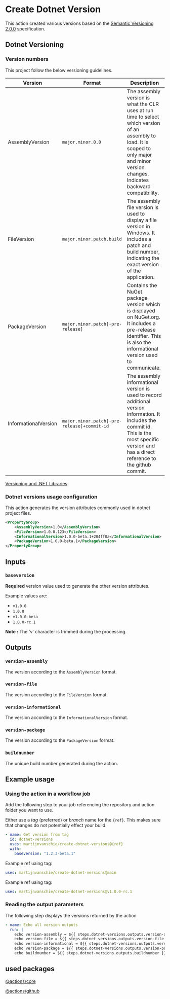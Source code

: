 # Create Dotnet Version

This action created various versions based on the [Semantic Versioning 2.0.0](https://semver.org/) specification.

## Dotnet Versioning

### Version numbers

This project follow the below versioning guidelines.

| Version              | Format                                      | Description                                                                                                                                                                                        |
| -------------------- | ------------------------------------------- | -------------------------------------------------------------------------------------------------------------------------------------------------------------------------------------------------- |
| AssemblyVersion      | `major.minor.0.0`                           | The assembly version is what the CLR uses at run time to select which version of an assembly to load. It is scoped to only major and minor version changes. Indicates backward compatibility.      |
| FileVersion          | `major.minor.patch.build`                   | The assembly file version is used to display a file version in Windows. It includes a patch and build number, indicating the exact version of the application.                                     |
| PackageVersion       | `major.minor.patch[-pre-release]`           | Contains the NuGet package version which is displayed on NuGet.org. It includes a pre-release identifier. This is also the informational version used to communicate.                              |
| InformationalVersion | `major.minor.patch[-pre-release]+commit-id` | The assembly informational version is used to record additional version information. It includes the commit id. This is the most specific version and has a direct reference to the github commit. |

[Versioning and .NET Libraries](https://docs.microsoft.com/en-us/dotnet/standard/library-guidance/versioning)

### Dotnet versions usage configuration

This action generates the version attributes commonly used in dotnet project files.

```xml
<PropertyGroup>
	<AssemblyVersion>1.0</AssemblyVersion>
	<FileVersion>1.0.0.123</FileVersion>
	<InformationalVersion>1.0.0-beta.1+204ff0a</InformationalVersion>
	<PackageVersion>1.0.0-beta.1</PackageVersion>
</PropertyGroup>
```

## Inputs

### `baseversion`

**Required** version value used to generate the other version attributes.

Example values are:

- `v1.0.0`
- `1.0.0`
- `v1.0.0-beta`
- `1.0.0-rc.1`

**Note :** The 'v' character is trimmed during the processing.

## Outputs

### `version-assembly`

The version according to the `AssemblyVersion` format.

### `version-file`

The version according to the `FileVersion` format.

### `version-informational`

The version according to the `InformationalVersion` format.

### `version-package`

The version according to the `PackageVersion` format.

### `buildnumber`

The unique build number generated during the action.

## Example usage

### Using the action in a workflow job

Add the following step to your job referencing the repository and action folder you want to use.

Either use a _tag_ (preferred) or _branch_ name for the `{ref}`. This makes sure that changes do not potentially effect your build.

```yaml
- name: Get version from tag
  id: dotnet-versions
  uses: martijnvanschie/create-dotnet-versions@{ref}
  with:
    baseversion: "1.2.3-beta.1"
```

Example ref uaing tag:

```yaml
uses: martijnvanschie/create-dotnet-versions@main
```

Example ref uaing tag:

```yaml
uses: martijnvanschie/create-dotnet-versions@v1.0.0-rc.1
```

### Reading the output parameters

The following step displays the versions returned by the action

```yaml
- name: Echo all version outputs
  run: |
    echo version-assembly = ${{ steps.dotnet-versions.outputs.version-assembly }} 
    echo version-file = ${{ steps.dotnet-versions.outputs.version-file }}
    echo version-informational = ${{ steps.dotnet-versions.outputs.version-informational }}
    echo version-package = ${{ steps.dotnet-versions.outputs.version-package }}
    echo buildnumber = ${{ steps.dotnet-versions.outputs.buildnumber }}
```

## used packages

[@actions/core](https://www.npmjs.com/package/@actions/core)

[@actions/github](https://www.npmjs.com/package/@actions/github)
